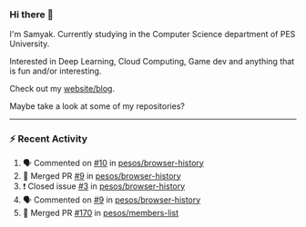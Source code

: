 ### Hi there 👋

I'm Samyak. Currently studying in the Computer Science department of PES University.

Interested in Deep Learning, Cloud Computing, Game dev and anything that is fun and/or interesting.

Check out my [website/blog](https://samyak2.github.io/).

Maybe take a look at some of my repositories?

---

### :zap: Recent Activity

<!--START_SECTION:activity-->
1. 🗣 Commented on [#10](https://github.com//pesos/browser-history/issues/10) in [pesos/browser-history](https://github.com//pesos/browser-history)
2. 🎉 Merged PR [#9](https://github.com//pesos/browser-history/pull/9) in [pesos/browser-history](https://github.com//pesos/browser-history)
3. ❗️ Closed issue [#3](https://github.com//pesos/browser-history/issues/3) in [pesos/browser-history](https://github.com//pesos/browser-history)
4. 🗣 Commented on [#9](https://github.com//pesos/browser-history/issues/9) in [pesos/browser-history](https://github.com//pesos/browser-history)
5. 🎉 Merged PR [#170](https://github.com//pesos/members-list/pull/170) in [pesos/members-list](https://github.com//pesos/members-list)
<!--END_SECTION:activity-->
